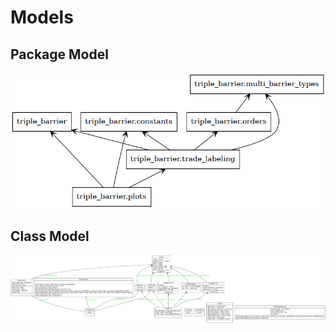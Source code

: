 # Models

## Package Model

![](./images/packages.png)


## Class Model 

![](./images/classes.png)


